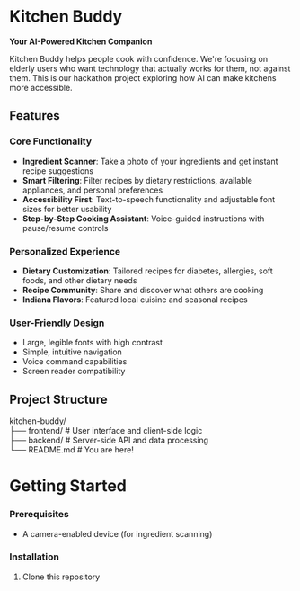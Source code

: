 # Kitchen Buddy

**Your AI-Powered Kitchen Companion**

Kitchen Buddy helps people cook with confidence. We're focusing on elderly users who want technology that actually works for them, not against them. This is our hackathon project exploring how AI can make kitchens more accessible.

## Features

### Core Functionality
- **Ingredient Scanner**: Take a photo of your ingredients and get instant recipe suggestions
- **Smart Filtering**: Filter recipes by dietary restrictions, available appliances, and personal preferences
- **Accessibility First**: Text-to-speech functionality and adjustable font sizes for better usability
- **Step-by-Step Cooking Assistant**: Voice-guided instructions with pause/resume controls

### Personalized Experience
- **Dietary Customization**: Tailored recipes for diabetes, allergies, soft foods, and other dietary needs
- **Recipe Community**: Share and discover what others are cooking
- **Indiana Flavors**: Featured local cuisine and seasonal recipes

### User-Friendly Design
- Large, legible fonts with high contrast
- Simple, intuitive navigation
- Voice command capabilities
- Screen reader compatibility

## Project Structure
kitchen-buddy/
<br>├── frontend/          # User interface and client-side logic
<br>├── backend/           # Server-side API and data processing
<br>└── README.md         # You are here!

# Getting Started
### Prerequisites
- A camera-enabled device (for ingredient scanning)

### Installation
1. Clone this repository

   

